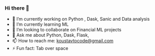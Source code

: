 ### Hi there 👋


- 🔭 I’m currently working on Python , Dask, Sanic and Data analysis
- 🌱 I’m currently learning ML
- 👯 I’m looking to collaborate on Financial ML projects
- 💬 Ask me about Python, Dask, Flask, 
- 📫 How to reach me: koustavtocode@gmail.com
- ⚡ Fun fact: Tab over space

